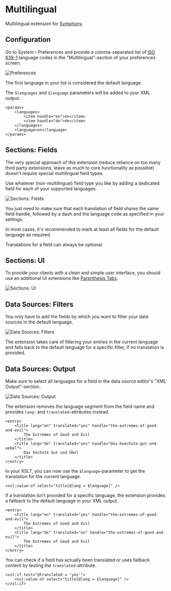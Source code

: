 # Multilingual

Multilingual extension for [Symphony][1].

## Configuration

Go to System › Preferences and provide a comma-separated list of [ISO 639-1][2] language codes in the "Multilingual"-section of your preferences screen.

![Preferences][4]

The first language in your list is considered the default language.

The `$languages` and `$language` parameters will be added to your XML output.

    <params>
        <languages>
            <item handle="en">en</item>
            <item handle="de">de</item>
        </languages>
        <language>en</language>
    </params>

## Sections: Fields

The very special approach of this extension (reduce reliance on too many third party extensions, leave as much to core functionality as possible) doesn't require special multilingual field types.

Use whatever (non-multilingual) field type you like by adding a dedicated field for each of your supported languages.

![Sections: Fields][5]

You just need to make sure that each translation of field shares the same field handle, followed by a dash and the language code as specified in your settings.

In most cases, it's recommended to mark at least all fields for the default language as required.

Translations for a field can always be optional.

## Sections: UI

To provide your clients with a clean and simple user interface, you should use an additional UI extensions like [Parenthesis Tabs][3].

![Sections: UI][6]

## Data Sources: Filters

You only have to add the fields by which you want to filter your data sources in the default language.

![Data Sources: Filters][7]

The extension takes care of filtering your entries in the current language and falls back to the default language for a specific filter, if no translation is provided.

## Data Sources: Output

Make sure to select all languages for a field in the data source editor's "XML Output"-section.

![Data Sources: Output][8]

The extension removes the language segment from the field name and provides `lang`- and `translated`-attributes instead.

    <entry>
        <title lang="en" translated="yes" handle="the-extremes-of-good-and-evil">
            The Extremes of Good and Evil
        </title>
        <title lang="de" translated="yes" handle="das-hoechste-gut-und-uebel">
            Das höchste Gut und Übel
        </title>
    </entry>

In your XSLT, you can now use the `$language`-parameter to get the translation for the current language.

    <xsl:value-of select="title[@lang = $language]" />

If a translation isn't provided for a specific language, the extension provides a fallback to the default language in your XML output.

    <entry>
        <title lang="en" translated="yes" handle="the-extremes-of-good-and-evil">
            The Extremes of Good and Evil
        </title>
        <title lang="de" translated="no" handle="the-extremes-of-good-and-evil">
            The Extremes of Good and Evil
        </title>
    </entry>

You can check if a field has actually been translated or uses fallback content by testing the `translated`-attribute.

    <xsl:if test="@translated = 'yes'">
        <xsl:value-of select="title[@lang = $language]" />
    </xsl:if>


[1]: http://getsymphony.com
[2]: http://en.wikipedia.org/wiki/ISO_639-1
[3]: https://github.com/hananils/parenthesistabs
[4]: https://raw.githubusercontent.com/jensscherbl/multilingual/gh-pages/assets/images/preferences.png
[5]: https://raw.githubusercontent.com/jensscherbl/multilingual/gh-pages/assets/images/sections_fields.png
[6]: https://raw.githubusercontent.com/jensscherbl/multilingual/gh-pages/assets/images/sections_ui.png
[7]: https://raw.githubusercontent.com/jensscherbl/multilingual/gh-pages/assets/images/ds_filters.png
[8]: https://raw.githubusercontent.com/jensscherbl/multilingual/gh-pages/assets/images/ds_output.png
